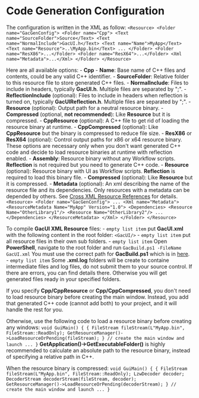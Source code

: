 # Code Generation Configuration

The configuration is written in the XML as follow: ``` <Resource> <Folder name="GacGenConfig"> <Folder name="Cpp"> <Text name="SourceFolder">Source</Text> <Text name="NormalInclude">GacUI.h</Text> <Text name="Name">MyApp</Text> <Text name="Resource">..\MyApp.bin</Text> ... </Folder> <Folder name="ResX86">...</Folder> <Folder name="ResX64">...</Folder> <Xml name="Metadata">...</Xml> </Folder> </Resource> ```

Here are all available options: - **Cpp** - **Name**: Base name of C++ files and contents, could be any valid C++ identifier. - **SourceFolder**: Relative folder to this resource file to store generated C++ files. - **NormalInclude**: Files to include in headers, typically **GacUI.h**. Multiple files are separated by ";". - **ReflectionInclude** (optional): Files to include in headers when reflection is turned on, typically **GacUIReflection.h**. Multiple files are separated by ";". - **Resource** (optional): Output path for a neutral resource binary. - **Compressed** (optional, **not recommended**): Like **Resource** but it is compressed. - **CppResource** (optional): A C++ file to get rid of loading the resource binary at runtime. - **CppCompressed** (optional): Like **CppResource** but the binary is compressed to reduce file size. - **ResX86** or **ResX64** (optional): Control output paths for x86 or x64 resource binary. These options are necessary only when you don't want generated C++ code and decide to load resource binaries at runtime with reflection enabled. - **Assembly**: Resource binary without any Workflow scripts. **Reflection** is not required but you need to generate C++ code. - **Resource** (optional): Resource binary with UI as Workflow scripts. **Reflection** is required to load this binary file. - **Compressed** (optional): Like **Resource** but it is compressed. - **Metadata** (optional): An xml describing the name of the resource file and its dependencies. Only resources with a metadata can be depended by others. See [Cross XML Resource References](../.././gacui/xmlres/cxrr.md) for details. ``` <Resource> <Folder name="GacGenConfig"> ... <Xml name="Metadata"> <ResourceMetadata Name="MyApp" Version="1.0"> <Dependencies> <Resource Name="OtherLibrary1"/> <Resource Name="OtherLibrary2"/> ... </Dependencies> </ResourceMetadata> </Xml> </Folder> </Resource> ```

To compile **GacUI XML Resource** files: - `empty list item` put **GacUI.xml** with the following content in the root folder: ``` <GacUI/> ``` - `empty list item` put all resource files in their own sub folders. - `empty list item` Open **PowerShell**, navigate to the root folder and run ``` GacBuild.ps1 -FileName GacUI.xml ``` You must use the correct path for **GacBuild.ps1** which is in [here](https://github.com/vczh-libraries/Release/tree/master/Tools). - `empty list item` Some **.xml.log** folders will be create to containe intermediate files and log files, do not submit them to your source control. If there are errors, you can find details there. Otherwise you will get generated files ready in your specified folders.

If you specify **Cpp/CppResource** or **Cpp/CppCompressed**, you don't need to load resource binary before creating the main window. Instead, you add that generated C++ code (cannot add both) to your project, and it will handle the rest for you.

Otherwise, use the following code to load a resource binary before creating any windows: ``` void GuiMain() { { FileStream fileStream(L"MyApp.bin", FileStream::ReadOnly); GetResourceManager()->LoadResourceOrPending(fileStream); } // create the main window and launch ... } ``` **GetApplication()-\>GetExecutableFolder()** is highly recommended to calculate an absolute path to the resource binary, instead of specifying a relative path in C++.

When the resource binary is compressed: ``` void GuiMain() { { FileStream fileStream(L"MyApp.bin", FileStream::ReadOnly); LzwDecoder decoder; DecoderStream decoderStream(fileStream, decoder); GetResourceManager()->LoadResourceOrPending(decoderStream); } // create the main window and launch ... } ```

